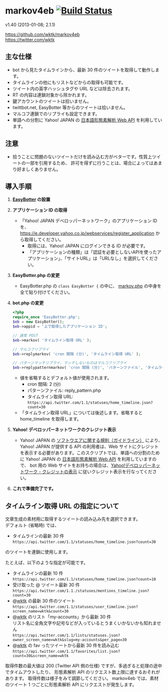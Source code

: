 markov4eb [![Build Status](https://travis-ci.org/wktk/markov4eb.png)](https://travis-ci.org/wktk/markov4eb)
==========
v1.40 (2013-01-08; 2.1.1)  

https://github.com/wktk/markov4eb  
https://twitter.com/wktk


主な仕様
----------
- bot から見たタイムラインから、最新 30 件のツイートを取得して動作します。
- タイムラインの他にもリストなどからの取得も可能です。
- ツイート内の英字ハッシュタグや URL などは除去されます。
- RT の内容は連鎖対象から除かれます。
- 鍵アカウントのツイートは拾いません。
- twittbot.net, EasyBotter 等からのツイートは拾いません。
- マルコフ連鎖でのリプライも設定できます。
- 単語への分割に Yahoo! JAPAN の [日本語形態素解析 Web API](http://developer.yahoo.co.jp/webapi/jlp/ma/v1/parse.html) を利用しています。


注意
----------
- 拾うことに問題のないツイートだけを読み込む方がベターです。性質上ツイートの一部を引用するため、
  許可を得ずに行うことは、場合によってはあまり好ましくありません。


導入手順
----------
1. __[EasyBotter](http://pha22.net/twitterbot/) の設置__

2. __アプリケーション ID の取得__
    - 「Yahoo! JAPAN デベロッパーネットワーク」のアプリケーション ID を、 <https://e.developer.yahoo.co.jp/webservices/register_application> から取得してください。
        - 取得には、Yahoo! JAPAN にログインできる ID が必要です。
        - 「アプリケーションの種類」は「認証を必要としないAPIを使ったアプリケーション」、「サイトURL」は「URLなし」を選択してください。

3.  __EasyBotter.php の変更__
    - EasyBotter.php の `class EasyBotter {` の中に、 [markov.php](https://raw.github.com/wktk/markov4eb/master/markov.php) の中身を全て貼り付けてください。

4.  __bot.php の変更__
    ```php
    <?php
    require_once 'EasyBotter.php';
    $eb = new EasyBotter();
    $eb->appid = '上で取得したアプリケーション ID';
    
    // 通常 POST
    $eb->markov( 'タイムライン取得 URL' );
    
    // マルコフリプライ
    $eb->replymarkov( 'cron 間隔 (分)', 'タイムライン取得 URL' );
    
    // パターンマッチリプライ、マッチしないものはマルコフリプライ
    $eb->replypatternmarkov( 'cron 間隔 (分)', 'パターンファイル', 'タイムライン取得 URL' );
    ```
    - 値を省略するとデフォルト値が使用されます。
        - cron 間隔: 2 (分)
        - パターンファイル: reply_pattern.php
        - タイムライン取得 URL: `https://api.twitter.com/1.1/statuses/home_timeline.json?count=30`
    - 「タイムライン取得 URL」については後述します。省略すると home_timeline を取得します。

5.  __Yahoo! デベロッパーネットワークのクレジット表示__  
    - Yahoo! JAPAN の [ソフトウエアに関する規則（ガイドライン）](http://docs.yahoo.co.jp/docs/info/terms/chapter1.html#cf5th) により、Yahoo! JAPAN が提供する API の利用者は、Web サイトにクレジットを表示する必要があります。このスクリプトでは、単語への分割のために Yahoo! JAPAN の [日本語形態素解析 Web API](http://developer.yahoo.co.jp/webapi/jlp/ma/v1/parse.html) を利用していますので、 bot 用の Web サイトをお持ちの場合は、[Yahoo!デベロッパーネットワーク - クレジットの表示](http://developer.yahoo.co.jp/attribution/)  に従いクレジット表示を行なってください。

6.  __これで準備完了です。__


タイムライン取得 URL の指定について
----------
文章生成の素材用に取得するツイートの読み込み先を選択できます。  
デフォルト (省略時) では、
  - タイムラインの最新 30 件  
    `https://api.twitter.com/1.1/statuses/home_timeline.json?count=30`

のツイートを連鎖に使用します。  

たとえば、以下のような指定が可能です。
  - タイムラインの最新 10 件  
    `https://api.twitter.com/1.1/statuses/home_timeline.json?count=10`
  - 受け取った @ ツイート最新 30 件  
    `https://api.twitter.com/1.1./statuses/mentions_timeline.json?count=30`
  - @[wktk](https://twitter.com/wktk) の最新 30 件のツイート  
    `https://api.twitter.com/1.1/statuses/user_timeline.json?screen_name=wktk&count=30`
  - @[wktk](https://twitter.com/wktk) のリスト「my-accounts」から最新 30 件  
    リスト名に全角文字や記号などが入っているとうまくいかないかも知れません  
    `https://api.twitter.com/1.1/lists/statuses.json?owner_screen_name=wktk&slug=my-accounts&per_page=30`
  - @[wktk](https://twitter.com/wktk) の fav ったツイートから最新 30 件を読み込む  
    `https://api.twitter.com/1.1/favorites/list.json?count=30&screen_name=wktk`

取得件数の最大値は 200 (Twitter API 側の仕様) ですが、多過ぎると処理の途中でタイムアウトしたり、
形態素解析 API のリクエスト数上限に達するおそれがあります。
取得件数は様子をみて調節してください。
markov4eb では、素材のツイート 1 つごとに形態素解析 API にリクエストが発生します。
